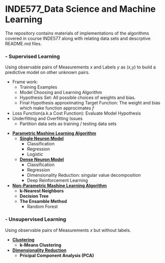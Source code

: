 # INDE577_Data Science and Machine Learning

The repository contains materials of implementations of the algorithms covered in course INDE577 along with relating data sets and descrptive README.md files.

### **- Supervised Learning**

Using observable pairs of Measurements *x* and Labels *y* as (x,y) to build a predictive model on other unknown pairs.
- Frame work: 
    - Training Examples 
    - Model Choosing and Learning Algorithm 
    - Hypothesis Set:
        All possible choices of weights and bias.
    - Final Hypothesis approximating Target Function:
        The weight and bias which make function approcimates *f*
- Loss Function(a.k.a Cost Function): Evaluate Model Hypothesis
- Underfitting and Overfitting Issues
    - Partition data sets as training / testing data sets

* <ins>**Parametric Mashine Learning Algorithm**</ins>
    * <ins>**Single Neuron Model**</ins>
        * Classification 
        * Regression 
        * Logistic 
    * <ins>**Dense Neuron Model**</ins>
        * Classification
        * Regression
        * Dimensionality Reduction: singular value decomposition
        * Deep Reinforcement Learning
* <ins>**Non-Parametric Mashine Learning Algorithm**</ins>
    * **k-Nearest Neighbors**
    * **Decision Tree**
    * **The Ensamble Method**
        - Random Forest

### **- Unsupervised Learning**

Using observable pairs of Measurements *x* but without labels.
* <ins>**Clustering**</ins>
    * **k-Means Clustering**
* <ins>**Dimensionality Reduction**</ins>
    * **Pricipal Component Analysis (PCA)**
